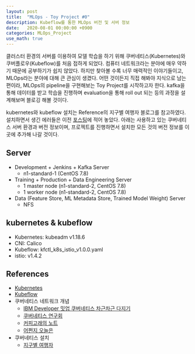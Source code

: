```yaml
---
layout: post
title:  "MLOps - Toy Project #0"
description: Kubeflow를 통한 MLOps 버전 및 서버 정보
date:   2020-08-01 00:00:00 +0900
categories: MLOps_Project
use_math: true
---
```


클러스터 환경의 서버를 이용하여 모델 학습을 하기 위해 쿠버네티스(Kubernetes)와 쿠버플로우(Kubeflow)를 처음 접하게 되었다. 컴퓨터 네트워크라는 분야에 매우 약하기 때문에 공부하기가 쉽지 않았다. 하지만 찾아볼 수록 너무 매력적인 이야기들이고, MLOps라는 분야에 대해 큰 관심이 생겼다. 어떤 것이든지 직접 해봐야 지식으로 남는 편이라, MLOps의 pipeline을 구현해보는 Toy Project를 시작하고자 한다. kafka을 통해 데이터를 받고 학습을 진행하며 evaluation을 통해 roll out 되는 등의 과정을 설계해보며 블로깅 해볼 것이다.

kubernetes와 kubeflow 설치는 Reference의 지구별 여행자 블로그를 참고하였다. 설치하면서 생긴 에러들은 이전 [포스팅](https://byeongjokim.github.io/posts/Kubeflow-%EC%84%A4%EC%B9%98/)에 적어 놓았다. 아래는 사용하고 있는 쿠버네티스 서버 환경과 버전 정보이며, 프로젝트를 진행하면서 설치한 모든 것의 버전 정보를 이 곳에 추가해 나갈 것이다.

## Server
- Development + Jenkins + Kafka Server
    - n1-standard-1 (CentOS 7.8)
- Training + Production + Data Engineering Server
    - 1 master node (n1-standard-2, CentOS 7.8)
    - 1 worker node (n1-standard-2, CentOS 7.8)
- Data (Feature Store, ML Metadata Store, Trained Model Weight) Server
    - NFS

## kubernetes & kubeflow 
- Kubernetes: kubeadm v1.18.6
- CNI: Calico
- Kubeflow: kfctl_k8s_istio_v1.0.0.yaml
- istio: v1.4.2

## References
- [Kubernetes](https://kubernetes.io/docs/home/)
- [Kubeflow](https://www.kubeflow.org/docs/)
- 쿠버네티스 네트워크 개념
    - [IBM Developer 밋업 쿠버네티스 차근차근 다지기](https://www.youtube.com/watch?v=l42GttmnnZ4)
    - [쿠버네티스 연구회](https://www.youtube.com/watch?v=q1k_iOB3yig)
    - [커피고래의 노트](https://coffeewhale.com/)
    - [어쩐지 오늘은](https://zzsza.github.io/category/mlops/)
- 쿠버네티스 설치
    - [지구별 여행자](https://www.kangwoo.kr/2020/02/17/pc%EC%97%90-kubeflow-%EC%84%A4%EC%B9%98%ED%95%98%EA%B8%B0-1%EB%B6%80-nvidia-%EB%93%9C%EB%9D%BC%EC%9D%B4%EB%B2%84-docker-%EC%84%A4%EC%B9%98%ED%95%98%EA%B8%B0/)